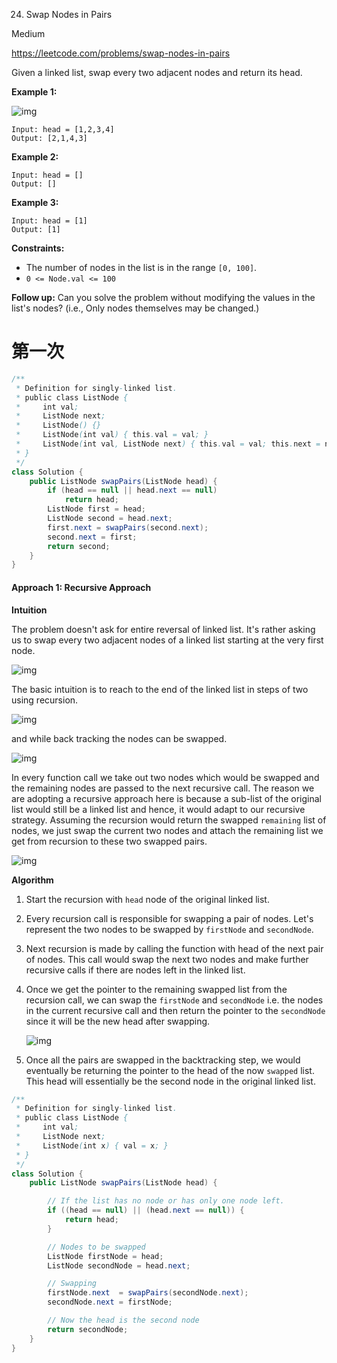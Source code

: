 24. Swap Nodes in Pairs

Medium

https://leetcode.com/problems/swap-nodes-in-pairs

Given a linked list, swap every two adjacent nodes and return its head.

 

**Example 1:**

![img](https://assets.leetcode.com/uploads/2020/10/03/swap_ex1.jpg)

```
Input: head = [1,2,3,4]
Output: [2,1,4,3]
```

**Example 2:**

```
Input: head = []
Output: []
```

**Example 3:**

```
Input: head = [1]
Output: [1]
```

 

**Constraints:**

- The number of nodes in the list is in the range `[0, 100]`.
- `0 <= Node.val <= 100`

 

**Follow up:** Can you solve the problem without modifying the values in the list's nodes? (i.e., Only nodes themselves may be changed.)





# 第一次

```java
/**
 * Definition for singly-linked list.
 * public class ListNode {
 *     int val;
 *     ListNode next;
 *     ListNode() {}
 *     ListNode(int val) { this.val = val; }
 *     ListNode(int val, ListNode next) { this.val = val; this.next = next; }
 * }
 */
class Solution {
    public ListNode swapPairs(ListNode head) {
        if (head == null || head.next == null)
            return head;
        ListNode first = head;
        ListNode second = head.next;
        first.next = swapPairs(second.next);
        second.next = first;
        return second;
    }
}
```



#### Approach 1: Recursive Approach

**Intuition**

The problem doesn't ask for entire reversal of linked list. It's rather asking us to swap every two adjacent nodes of a linked list starting at the very first node.

![img](https://leetcode.com/problems/swap-nodes-in-pairs/Figures/24/24_Swap_Nodes_0.png)

The basic intuition is to reach to the end of the linked list in steps of two using recursion.

![img](https://leetcode.com/problems/swap-nodes-in-pairs/Figures/24/24_Swap_Nodes_1.png)

and while back tracking the nodes can be swapped.

![img](https://leetcode.com/problems/swap-nodes-in-pairs/Figures/24/24_Swap_Nodes_2.png)

In every function call we take out two nodes which would be swapped and the remaining nodes are passed to the next recursive call. The reason we are adopting a recursive approach here is because a sub-list of the original list would still be a linked list and hence, it would adapt to our recursive strategy. Assuming the recursion would return the swapped `remaining` list of nodes, we just swap the current two nodes and attach the remaining list we get from recursion to these two swapped pairs.

![img](https://leetcode.com/problems/swap-nodes-in-pairs/Figures/24/24_Swap_Nodes_3.png)

**Algorithm**

1. Start the recursion with `head` node of the original linked list.

2. Every recursion call is responsible for swapping a pair of nodes. Let's represent the two nodes to be swapped by `firstNode` and `secondNode`.

3. Next recursion is made by calling the function with head of the next pair of nodes. This call would swap the next two nodes and make further recursive calls if there are nodes left in the linked list.

4. Once we get the pointer to the remaining swapped list from the recursion call, we can swap the `firstNode` and `secondNode` i.e. the nodes in the current recursive call and then return the pointer to the `secondNode` since it will be the new head after swapping.

   ![img](https://leetcode.com/problems/swap-nodes-in-pairs/Figures/24/24_Swap_Nodes_4.png)

5. Once all the pairs are swapped in the backtracking step, we would eventually be returning the pointer to the head of the now `swapped` list. This head will essentially be the second node in the original linked list.



```java
/**
 * Definition for singly-linked list.
 * public class ListNode {
 *     int val;
 *     ListNode next;
 *     ListNode(int x) { val = x; }
 * }
 */
class Solution {
    public ListNode swapPairs(ListNode head) {

        // If the list has no node or has only one node left.
        if ((head == null) || (head.next == null)) {
            return head;
        }

        // Nodes to be swapped
        ListNode firstNode = head;
        ListNode secondNode = head.next;

        // Swapping
        firstNode.next  = swapPairs(secondNode.next);
        secondNode.next = firstNode;

        // Now the head is the second node
        return secondNode;
    }
}
```



